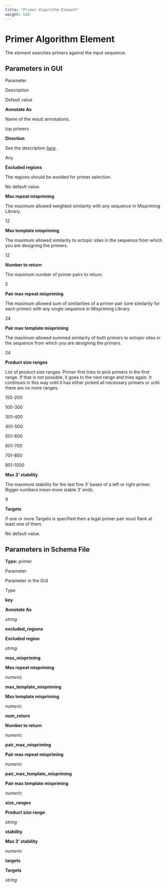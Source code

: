 ```yaml
---
title: "Primer Algorithm Element"
weight: 600
---
```



# Primer Algorithm Element

The _element_ searches primers against the input sequence.

Parameters in GUI
-----------------

Parameter

Description

Default value

**Annotate As**

Name of the result annotations.

top primers

**Direction**

See the description [_here_](http://ugene.unipro.ru/documentation/qd_manual/manipulating_schema/managing_strands.html#managing-strands).

Any

**Excluded regions**

The regions should be avoided for primer selection.

No default value.

**Max repeat mispriming**

The maximum allowed weighted similarity with any sequence in Mispriming Library.

12

**Max template mispriming**

The maximum allowed similarity to ectopic sites in the sequence from which you are designing the primers.

12

**Number to return**

The maximum number of primer pairs to return.

5

**Pair max repeat mispriming**

The maximum allowed sum of similarities of a primer pair (one similarity for each primer) with any single sequence in Mispriming Library.

24

**Pair max template mispriming**

The maximum allowed summed similarity of both primers to ectopic sites in the sequence from which you are designing the primers.

24

**Product size ranges**

List of product size ranges. Primer first tries to pick primers in the first range. If that is not possible, it goes to the next range and tries again. It continues in this way until it has either picked all necessary primers or until there are no more ranges.

150-200

100-300

301-400

401-500

501-600

601-700

701-850

851-1000

**Max 3’ stability**

The maximum stability for the last five 3’ bases of a left or right primer. Bigger numbers mean more stable 3’ ends.

9

**Targets**

If one or more Targets is specified then a legal primer pair must flank at least one of them.

No default value.

Parameters in Schema File
-------------------------

**Type:** primer

Parameter

Parameter in the GUI

Type

**key**

**Annotate As**

_string_

**excluded\_regions**

**Excluded region**

_string_

**max\_mispriming**

**Max repeat mispriming**

_numeric_

**max\_template\_mispriming**

**Max template mispriming**

_numeric_

**num\_return**

**Number to return**

_numeric_

**pair\_max\_mispriming**

**Pair max repeat mispriming**

_numeric_

**pair\_max\_template\_mispriming**

**Pair max template mispriming**

_numeric_

**size\_ranges**

**Product size range**

_string_

**stability**

**Max 3’ stability**

_numeric_

**targets**

**Targets**

_string_
